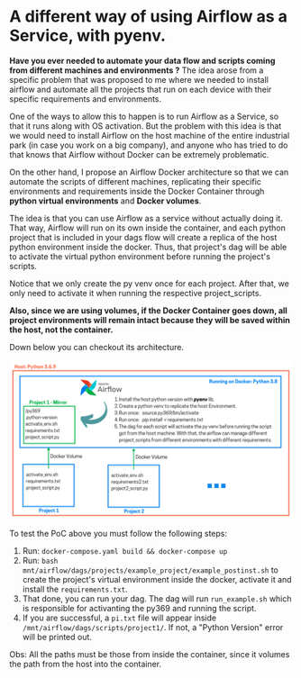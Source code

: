 # A different way of using Airflow as a Service, with pyenv.

**Have you ever needed to automate your data flow and scripts coming from different machines and environments ?** The idea arose from a specific problem that was proposed to me where we needed to install airflow and automate all the projects that run on each device with their specific requirements and environments.

One of the ways to allow this to happen is to run Airflow as a Service, so that it runs along with OS activation. But the problem with this idea is that we would need to install Airflow on the host machine of the entire industrial park (in case you work on a big company), and anyone who has tried to do that knows that Airflow without Docker can be extremely problematic.

On the other hand, I propose an Airflow Docker architecture so that we can automate the scripts of different machines, replicating their specific environments and requirements inside the Docker Container through **python virtual environments** and **Docker volumes**.

The idea is that you can use Airflow as a service without actually doing it. That way, Airflow will run on its own inside the container, and each python project that is included in your dags flow will create a replica of the host python environment inside the docker. Thus, that project's dag will be able to activate the virtual python environment before running the project's scripts.

Notice that we only create the py venv once for each project. After that, we only need to activate it when running the respective project_scripts.

**Also, since we are using volumes, if the Docker Container goes down, all project environments will remain intact because they will be saved within the host, not the container.** 

Down below you can checkout its architecture.

<img src="img/Airflow_Architecture.png" width="1000" alt="Architecture">

To test the PoC above you must follow the following steps:

1. Run: `docker-compose.yaml build && docker-compose up`
2. Run: `bash mnt/airflow/dags/projects/example_project/example_postinst.sh` to create the project's virtual environment inside the docker, activate it and install the `requirements.txt`.
3. That done, you can run your dag. The dag will run `run_example.sh` which is responsible for activanting the py369 and running the script.
4. If you are successful, a `pi.txt` file will appear inside `/mnt/airflow/dags/scripts/project1/`. If not, a "Python Version" error will be printed out. 

Obs: All the paths must be those from inside the container, since it volumes the path from the host into the container.
